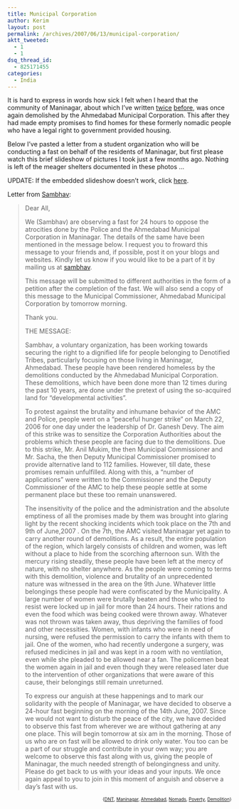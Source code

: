 ```yaml
---
title: Municipal Corporation
author: Kerim
layout: post
permalink: /archives/2007/06/13/municipal-corporation/
aktt_tweeted:
  - 1
  - 1
dsq_thread_id:
  - 825171455
categories:
  - India
---
```

It is hard to express in words how sick I felt when I heard that the community of Maninagar, about which I&#8217;ve written <a href="http://test.oxus.net/archives/2007/03/06/demolition/" onclick="_gaq.push(['_trackEvent', 'outbound-article', 'http://test.oxus.net/archives/2007/03/06/demolition/', 'twice']);" >twice</a> <a href="http://test.oxus.net/archives/2006/01/03/maninagar/" onclick="_gaq.push(['_trackEvent', 'outbound-article', 'http://test.oxus.net/archives/2006/01/03/maninagar/', 'before']);" >before</a>, was once again demolished by the Ahmedabad Municipal Corporation. This after they had made empty promises to find homes for these formerly nomadic people who have a legal right to government provided housing.

Below I&#8217;ve pasted a letter from a student organization who will be conducting a fast on behalf of the residents of Maninagar, but first please watch this brief slideshow of pictures I took just a few months ago. Nothing is left of the meager shelters documented in these photos &#8230;

UPDATE: If the embedded slideshow doesn&#8217;t work, click <a href="http://www.flickr.com/photos/kerim/sets/72157594573434751/show/" onclick="_gaq.push(['_trackEvent', 'outbound-article', 'http://www.flickr.com/photos/kerim/sets/72157594573434751/show/', 'here']);" >here</a>.



Letter from <a href="http://sambhav.2006.googlepages.com/home" onclick="_gaq.push(['_trackEvent', 'outbound-article', 'http://sambhav.2006.googlepages.com/home', 'Sambhav']);" >Sambhav</a>:

> Dear All,
> 
> We (Sambhav) are observing a fast for 24 hours to oppose the atrocities done by the Police and the Ahmedabad Municipal Corporation in Maninagar. The details of the same have been mentioned in the message below. I request you to froward this message to your friends and, if possible, post it on your blogs and websites. Kindly let us know if you would like to be a part of it by mailing us at <a href="mailto:sambhav.2006@gmail.com" onclick="_gaq.push(['_trackEvent','mailto','sambhav.2006@gmail.com']);" >sambhav</a>.
> 
> This message will be submitted to different authorities in the form of a petition after the completion of the fast. We will also send a copy of this message to the Municipal Commissioner, Ahmedabad Municipal Corporation by tomorrow morning.
> 
> Thank you.
> 
> THE MESSAGE:
> 
> Sambhav, a voluntary organization, has been working towards securing the right to a dignified life for people belonging to Denotified Tribes, particularly focusing on those living in Maninagar, Ahmedabad. These people have been rendered homeless by the demolitions conducted by the Ahmedabad Municipal Corporation. These demolitions, which have been done more than 12 times during the past 10 years, are done under the pretext of using the so-acquired land for &#8220;developmental activities&#8221;.
> 
> To protest against the brutality and inhumane behavior of the AMC and Police, people went on a &#8220;peaceful hunger strike&#8221; on March 22, 2006 for one day under the leadership of Dr. Ganesh Devy. The aim of this strike was to sensitize the Corporation Authorities about the problems which these people are facing due to the demolitions. Due to this strike, Mr. Anil Mukim, the then Municipal Commissioner and Mr. Sacha, the then Deputy Municipal Commissioner promised to provide alternative land to 112 families. However, till date, these promises remain unfulfilled. Along with this, a &#8220;number of applications&#8221; were written to the Commissioner and the Deputy Commissioner of the AMC to help these people settle at some permanent place but these too remain unanswered.
> 
> The insensitivity of the police and the administration and the absolute emptiness of all the promises made by them was brought into glaring light by the recent shocking incidents which took place on the 7th and 9th of June,2007 . On the 7th, the AMC visited Maninagar yet again to carry another round of demolitions. As a result, the entire population of the region, which largely consists of children and women, was left without a place to hide from the scorching afternoon sun. With the mercury rising steadily, these people have been left at the mercy of nature, with no shelter anywhere. As the people were coming to terms with this demolition, violence and brutality of an unprecedented nature was witnessed in the area on the 9th June. Whatever little belongings these people had were confiscated by the Municipality. A large number of women were brutally beaten and those who tried to resist were locked up in jail for more than 24 hours. Their rations and even the food which was being cooked were thrown away. Whatever was not thrown was taken away, thus depriving the families of food and other necessities. Women, with infants who were in need of nursing, were refused the permission to carry the infants with them to jail. One of the women, who had recently undergone a surgery, was refused medicines in jail and was kept in a room with no ventilation, even while she pleaded to be allowed near a fan. The policemen beat the women again in jail and even though they were released later due to the intervention of other organizations that were aware of this cause, their belongings still remain unreturned.
> 
> To express our anguish at these happenings and to mark our solidarity with the people of Maninagar, we have decided to observe a 24-hour fast beginning on the morning of the 14th June, 2007. Since we would not want to disturb the peace of the city, we have decided to observe this fast from wherever we are without gathering at any one place. This will begin tomorrow at six am in the morning. Those of us who are on fast will be allowed to drink only water. You too can be a part of our struggle and contribute in your own way; you are welcome to observe this fast along with us, giving the people of Maninagar, the much needed strength of belongingness and unity. Please do get back to us with your ideas and your inputs. We once again appeal to you to join in this moment of anguish and observe a day&#8217;s fast with us.

<!-- technorati tags start -->

<p style="text-align: right">
  <span style="font-size: x-small">{<a href="http://www.technorati.com/tag/DNT" onclick="_gaq.push(['_trackEvent', 'outbound-article', 'http://www.technorati.com/tag/DNT', 'DNT']);"  rel="tag">DNT</a>, <a href="http://www.technorati.com/tag/Maninagar" onclick="_gaq.push(['_trackEvent', 'outbound-article', 'http://www.technorati.com/tag/Maninagar', 'Maninagar']);"  rel="tag">Maninagar</a>, <a href="http://www.technorati.com/tag/Ahmedabad" onclick="_gaq.push(['_trackEvent', 'outbound-article', 'http://www.technorati.com/tag/Ahmedabad', 'Ahmedabad']);"  rel="tag">Ahmedabad</a>, <a href="http://www.technorati.com/tag/Nomads" onclick="_gaq.push(['_trackEvent', 'outbound-article', 'http://www.technorati.com/tag/Nomads', 'Nomads']);"  rel="tag">Nomads</a>, <a href="http://www.technorati.com/tag/Poverty" onclick="_gaq.push(['_trackEvent', 'outbound-article', 'http://www.technorati.com/tag/Poverty', 'Poverty']);"  rel="tag">Poverty</a>, <a href="http://www.technorati.com/tag/Demolition" onclick="_gaq.push(['_trackEvent', 'outbound-article', 'http://www.technorati.com/tag/Demolition', 'Demolition']);"  rel="tag">Demolition</a>}</span>


<!-- technorati tags end -->

